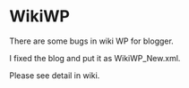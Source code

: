 WikiWP
======
There are some bugs in wiki WP for blogger.

I fixed the blog and put it as WikiWP_New.xml.

Please see detail in wiki.
